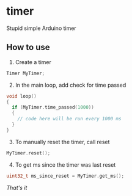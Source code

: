 # timer
Stupid simple Arduino timer

## How to use
1. Create a timer
```c++
Timer MyTimer;
```

2. In the main loop, add check for time passed
```c++
void loop()
{
  if (MyTimer.time_passed(1000))
  {
    // code here will be run every 1000 ms
  }
}
```

3. To manually reset the timer, call reset
```c++
MyTimer.reset();
```

4. To get ms since the timer was last reset
```c++
uint32_t ms_since_reset = MyTimer.get_ms();
```

*That's it*
